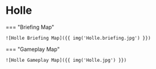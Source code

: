 # Holle

=== "Briefing Map"

    ![Holle Briefing Map]({{ img('Holle.briefing.jpg') }})

=== "Gameplay Map"

    ![Holle Gameplay Map]({{ img('Holle.jpg') }})
